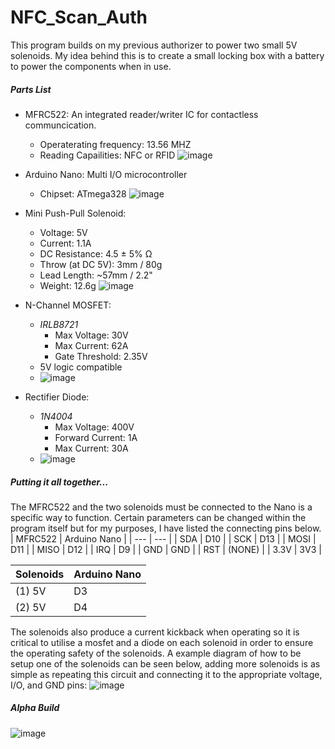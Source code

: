 # NFC_Scan_Auth
This program builds on my previous authorizer to power two small 5V solenoids. My idea behind this is to create a small locking box with a battery to power the components when in use.
##### Parts List
- MFRC522: An integrated reader/writer IC for contactless communcication.
  - Operaterating frequency: 13.56 MHZ
  - Reading Capailities: NFC or RFID
![image](https://user-images.githubusercontent.com/57117759/113363113-04935b00-931e-11eb-8209-d7345604023a.png)

- Arduino Nano: Multi I/O microcontroller
  - Chipset: ATmega328
![image](https://user-images.githubusercontent.com/57117759/113363200-43c1ac00-931e-11eb-98c0-326f7fe39d33.png)

- Mini Push-Pull Solenoid:
  - Voltage: 5V
  - Current: 1.1A
  - DC Resistance: 4.5 ± 5% Ω
  - Throw (at DC 5V): 3mm / 80g
  - Lead Length: ~57mm / 2.2"
  - Weight: 12.6g
![image](https://user-images.githubusercontent.com/57117759/113364221-f266ec00-9320-11eb-8548-b1edb1c70be1.png)

- N-Channel MOSFET:
  - *IRLB8721*
    - Max Voltage: 30V
    - Max Current: 62A
    - Gate Threshold: 2.35V
  - 5V logic compatible
  - ![image](https://user-images.githubusercontent.com/57117759/113364799-6ce43b80-9322-11eb-811e-701f3ec89640.png)

- Rectifier Diode:
  - *1N4004*
    - Max Voltage: 400V
    - Forward Current: 1A
    - Max Current: 30A
  - ![image](https://user-images.githubusercontent.com/57117759/113364974-e419cf80-9322-11eb-94e2-5bcb42ddb802.png)


##### Putting it all together...
The MFRC522 and the two solenoids must be connected to the Nano is a specific way to function. Certain parameters can be changed within the program itself but for my purposes, I have listed the connecting pins below.
| MFRC522 | Arduino Nano |
| --- | --- |
| SDA | D10 |
| SCK | D13 |
| MOSI | D11 |
| MISO | D12 |
| IRQ | D9 |
| GND | GND |
| RST | (NONE) |
| 3.3V | 3V3 |

| Solenoids | Arduino Nano |
| --- | --- |
| (1) 5V | D3 |
| (2) 5V | D4 |

The solenoids also produce a current kickback when operating so it is critical to utilise a mosfet and a diode on each solenoid in order to ensure the operating safety of the solenoids. A example diagram of how to be setup one of the solenoids can be seen below, adding more solenoids is as simple as repeating this circuit and connecting it to the appropriate voltage, I/O, and GND pins: 
![image](https://user-images.githubusercontent.com/57117759/114279125-0be2f480-9a01-11eb-944b-5ce990d0414c.png)

##### Alpha Build
![image](https://user-images.githubusercontent.com/57117759/114280025-6da55d80-9a05-11eb-8622-268b15be9eff.png)


